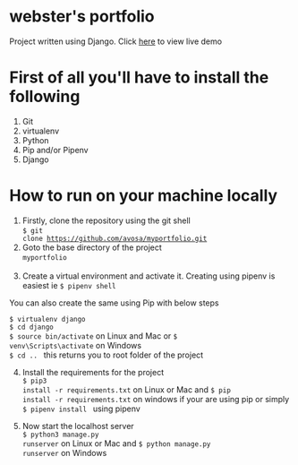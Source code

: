 # webster's portfolio
Project written using Django. Click [here](http://webster.pythonanywhere.com/) to view live demo
# First of all you'll have to install the following
1. Git 
2. virtualenv
3. Python
4. Pip and/or Pipenv
5. Django

# How to run on your machine locally

1. Firstly, clone the repository using the git shell <br>
<code>$ git clone https://github.com/avosa/myportfolio.git</code> <br>
2. Goto the base directory of the project <br>
<code>myportfolio </code> <br>
3. Create a virtual environment and activate it. Creating using pipenv is easiest ie <code>$ pipenv shell</code><br>

You can also create the same using Pip with below steps <br>

<code>$ virtualenv django</code> <br>
<code>$ cd django</code> <br>
<code>$ source bin/activate</code> on Linux and Mac or <code>$ venv\Scripts\activate</code> on Windows <br>
<code>$ cd .. </code> this returns you to root folder of the project<br>


4. Install the requirements for the project <br>
<code>$ pip3 install -r requirements.txt</code> on Linux or Mac and <code>$ pip install -r requirements.txt</code> on windows if your are using pip or simply <code>$ pipenv install </code> using pipenv <br>

5. Now start the localhost server<br>
<code>$ python3 manage.py runserver</code> on Linux or Mac and <code>$ python manage.py runserver</code> on Windows <br> <br>



